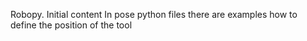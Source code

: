 Robopy. Initial content
In pose python files there are examples how to define the position of the tool

